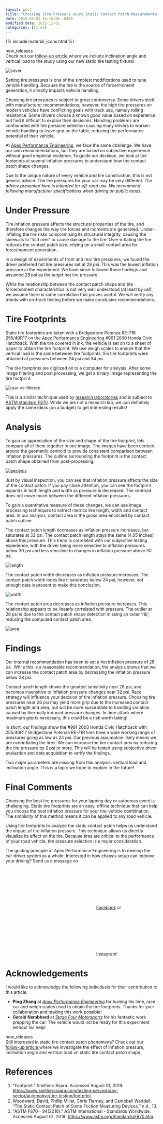 ```yaml
---
layout: post
title: "Choosing Tire Pressure using Static Contact Patch Measurements"
date: 2019-08-01 15:15:00 -0400
modified_date: 2021-11-01
categories: [tires]
---
```


{% include material_icons.html %}

<div class="info">
    <span class="material-icons" style="margin-right:0.25em">new_releases</span>
    <div>
        Check out our
        <a href="/jekyll/update/2021/10/06/re71r-255-40-r17-tire-static-footprints.html">
            follow-up article
        </a>
        where we include inclination angle and vertical load to the study using
        our new static tire testing fixture!
    </div>
</div>

![cover](/assets/images/2019-08-01/991-honda-civic.jpg)

Setting tire pressures is one of the simplest modifications used to tune
vehicle handling. Because the tire is the source of force/moment generation, it
directly impacts vehicle handling.

Choosing tire pressures is subject to great controversy. Some drivers stick
with manufacturer recommendations; however, the high tire pressures on modern
vehicles have conflicting goals with track use, namely rolling resistance. Some
drivers choose a known good value based on experience, but find it difficult to
explain their decisions. Handling problems are confounded with tire pressure
selection causing many drivers to worsen vehicle handling or leave grip on the
table, reducing the performance potential of their vehicle.

At [Apex Performance Engineering][1], we face the same challenge. We have our
own recommendations, but they are based on subjective experience without good
empirical evidence. To guide our decision, we look at tire footprints at
several inflation pressures to understand how the contact patch shape changes.

Due to the unique nature of every vehicle and tire construction, this is not
general advice. The tire pressures for your car may be very different. _The
advice presented here is intended for off-road use. We recommend following
manufacturer specifications when driving on public roads._

# Under Pressure

Tire inflation pressure affects the structural properties of the tire, and
therefore changes the way tire forces and moments are generated.
Under-inflating the tire risks compromising its structural integrity, causing
the sidewalls to 'fold over' or cause damage to the tire. Over-inflating the
tire reduces the contact patch size, relying on a small contact area for
force/moment generation.

In a design of experiments of front and rear tire pressures, we found the
driver preferred hot tire pressures set at 28 psi. This was the lowest
inflation pressure in the experiment. We have since followed these findings and
assumed 28 psi as the target hot tire pressure.

While the relationship between the contact patch shape and tire force/moment
characteristics is not very well understood (at least by us!), we assume there
is some correlation that proves useful. We will verify any trends with on-track
testing before we make conclusive recommendations.

# Tire Footprints

Static tire footprints are taken with a Bridgestone Potenza RE-71R 255/40R17 on
the [Apex Performance Engineering][1] #991 2000 Honda Civic Hatchback. With the
tire covered in ink, the vehicle is set on to a sheet of paper to obtain the
tire footprint. We use weigh scales to ensure that the vertical load is the
same between tire footprints. Six tire footprints were obtained at pressures
between 24 psi and 34 psi.

The tire footprints are digitized on to a computer for analysis. After some
image filtering and post processing, we get a binary image representing the
tire footprint.

![raw-vs-filtered](/assets/images/2019-08-01/re71r-raw-vs-filtered.png)

This is a similar technique used by [research laboratories][3] and is subject
to [ASTM standard F870][4]. While we are not a research lab, we can definitely apply
the same ideas (on a budget) to get interesting results!

# Analysis

To gain an appreciation of the size and shape of the tire footprint, lets
compare all of them together in one image. The images have been centred around
the geometric centroid to provide consistent comparison between inflation
pressures. The outline surrounding the footprint is the contact patch shape
obtained from post-processing.

[![analysis](/assets/images/2019-08-01/re71r-analysis.png)](/assets/images/2019-08-01/re71r-analysis.png)

Just by visual inspection, you can see that inflation pressure affects the size
of the contact patch. If you pay close attention, you can see the footprint
expands in both length and width as pressure is decreased. The centroid does
not move much between the different inflation pressures.

To gain a quantitative measure of these changes, we can use image processing
techniques to extract metrics like length, width and contact area. In our
analysis, contact area is the gross area encircled by contact patch outline.

The contact patch length decreases as inflation pressure increases, but
saturates at 32 psi. The contact patch length stays the same (4.05 inches)
above this pressure. This trend is correlated with our subjective testing
experience, with the driver being more sensitive to inflation pressures below
30 psi and less sensitive to changes in inflation pressure above 30 psi.

![length](/assets/images/2019-08-01/re71r-length.png)

The contact patch width decreases as inflation pressure increases. The contact
patch width looks like it saturates below 24 psi; however, not enough data is
present to make this conclusion.

![width](/assets/images/2019-08-01/re71r-width.png)

The contact patch area decreases as inflation pressure increases. This
relationship appears to be linearly correlated with pressure. The outlier at 28
psi is due to the contact patch shape detection missing an outer 'rib',
reducing the computed contact patch area.

![area](/assets/images/2019-08-01/re71r-area.png)

# Findings

Our internal recommendation has been to set a hot inflation pressure of 28 psi.
While this is a reasonable recommendation, the analysis shows that we can
increase the contact patch area by decreasing the inflation pressure below 28
psi.

Contact patch length shows the greatest sensitivity near 26 psi, and becomes
insensitive to inflation pressure changes near 32 psi. Race strategy will
influence your decision of tire inflation pressure. Choosing tire pressures
near 26 psi may yield more grip due to the increased contact patch length and
area, but will be more susceptible to handling variation caused by thermally
induced pressure changes. In time attack where maximum grip is necessary, this
could be a risk worth taking!

In short, our findings show the #991 2000 Honda Civic Hatchback with 255/40R17
Bridgestone Potenza RE-71R tires have a wide working range of pressures going
as low as 24 psi. Our previous assumption likely means we are overinflating the
tires. We can increase the tire contact area by reducing the tire pressure by 2
psi or more. This will be tested using subjective driver evaluation and data
acquisition to verify the findings.

Two major parameters are missing from this analysis: vertical load and
inclination angle. This is a topic we hope to explore in the future!

# Final Comments

Choosing the best tire pressures for your lapping day or autocross event is
challenging. Static tire footprints are an easy, offline technique that can
help you choose the best inflation pressure for your tire-vehicle combination.
The simplicity of this method means it can be applied to any road vehicle.

Using tire footprints to analyze the static contact patch helps us understand
the impact of tire inflation pressure. This technique allows us directly
visualize its effect on the tire. Because tires are critical to the performance
of your road vehicle, tire pressure selection is a major consideration.

The guiding principle at Apex Performance Engineering is to develop the
car-driver system as a whole. Interested in how chassis setup can improve your
driving? Send us a message on
<a href="https://www.facebook.com/FormulaDeltaConsult"><svg class="svg-icon"><use xlink:href="/assets/minima-social-icons.svg#facebook"></use></svg><span class="username">Facebook</span></a>
or
<a href="https://www.instagram.com/formula.delta/"><svg class="svg-icon"><use xlink:href="/assets/minima-social-icons.svg#instagram"></use></svg><span class="username">Instagram</span></a>!

# Acknowledgements

I would like to acknowledge the following individuals for their contribution to this article:

- **Ping Zhang** at [_Apex Performance Engineering_][1] for loaning his time, race car and weigh scales used to obtain the tire footprints. Thanks for your collaboration and making this work possible!
- **Gerald Nembhard** at [_Stage Four Motorsports_][2] for his fantastic work prepping the car. The vehicle would not be ready for this experiment without his help!

<div class="info">
    <span class="material-icons" style="margin-right:0.25em">new_releases</span>
    <div>
        Still interested in static tire contact patch phenomena? Check out our
        <a href="/jekyll/update/2021/10/06/re71r-255-40-r17-tire-static-footprints.html">
            follow-up article
        </a>
        where we investigate the effect of inflation pressure, inclination
        angle and vertical load on static tire contact patch shape.
    </div>
</div>

# References

1. "Footprint." Smithers Rapra. Accessed August 01, 2019. https://www.smithersrapra.com/testing-services/by-sector/automotive/tire-testing/footprint.
2. Woodward, David, Phillip Millar, Chris Tierney, and Campbell Waddell. “The Static Contact Patch of Some Friction Measuring Devices,” n.d., 13.
3. "ASTM F870 - 94(2016)." ASTM International - Standards Worldwide. Accessed August 01, 2019. https://www.astm.org/Standards/F870.htm.

[1]: https://formuladelta.ca/
[2]: https://www.facebook.com/stagefourmotorsports/
[3]: https://www.smithersrapra.com/testing-services/by-sector/automotive/tire-testing/footprint
[4]: https://www.astm.org/Standards/F870.htm
